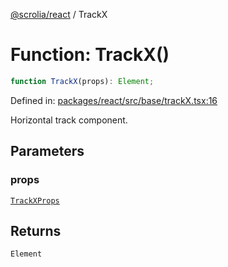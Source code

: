 [@scrolia/react](../README.md) / TrackX

# Function: TrackX()

```ts
function TrackX(props): Element;
```

Defined in: [packages/react/src/base/trackX.tsx:16](https://github.com/alpheustangs/scrolia/blob/99f515e4b0095d09a280c57c2fd0f9cf08d6dcf1/packages/react/src/base/trackX.tsx#L16)

Horizontal track component.

## Parameters

### props

[`TrackXProps`](../type-aliases/TrackXProps.md)

## Returns

`Element`
